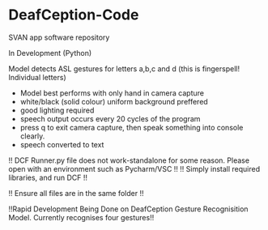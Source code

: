 # DeafCeption-Code
SVAN app software repository

In Development (Python)

Model detects ASL gestures for letters a,b,c and d (this is fingerspell! Individual letters)
- Model best performs with only hand in camera capture
- white/black (solid colour) uniform background preffered
- good lighting required
- speech output occurs every 20 cycles of the program
- press q to exit camera capture, then speak something into console clearly.
- speech converted to text

!! DCF Runner.py file does not work-standalone for some reason. Please open with an environment such as Pycharm/VSC !!
!! Simply install required libraries, and run DCF !!

!! Ensure all files are in the same folder !!

!!Rapid Development Being Done on DeafCeption Gesture Recognisition Model. Currently recognises four gestures!!
